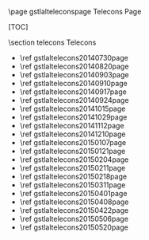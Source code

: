 \page gstlalteleconspage Telecons Page

[TOC]

\section telecons Telecons

- \ref gstlaltelecons20140730page
- \ref gstlaltelecons20140820page
- \ref gstlaltelecons20140903page
- \ref gstlaltelecons20140910page
- \ref gstlaltelecons20140917page
- \ref gstlaltelecons20140924page
- \ref gstlaltelecons20141015page
- \ref gstlaltelecons20141029page
- \ref gstlaltelecons20141112page
- \ref gstlaltelecons20141210page
- \ref gstlaltelecons20150107page
- \ref gstlaltelecons20150121page
- \ref gstlaltelecons20150204page
- \ref gstlaltelecons20150211page
- \ref gstlaltelecons20150218page
- \ref gstlaltelecons20150311page
- \ref gstlaltelecons20150401page
- \ref gstlaltelecons20150408page
- \ref gstlaltelecons20150422page
- \ref gstlaltelecons20150506page
- \ref gstlaltelecons20150520page
